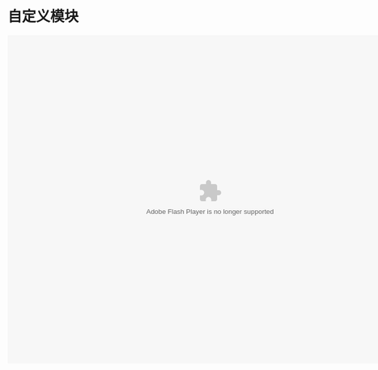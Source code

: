 # 自定义模块

<embed src="http://resource.3cwdb.com/kailong-donghua/C400004201109190240.swf" width="800" height="650"  pluginspage="http://www.macromedia.com/go/getflashplayer" 
type="application/x-shockwave-flash" ></embed>
